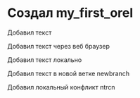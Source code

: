 # Создал my_first_orel

Добавил текст

Добавил текст через веб браузер

Добавил текст локально

Добавил текст в новой ветке newbranch

Добавил локальный конфликт ntrcn